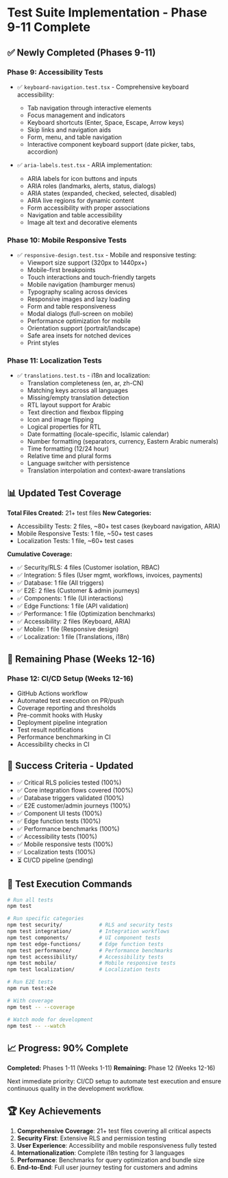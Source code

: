 # Test Suite Implementation - Phase 9-11 Complete

## ✅ Newly Completed (Phases 9-11)

### Phase 9: Accessibility Tests
- ✅ `keyboard-navigation.test.tsx` - Comprehensive keyboard accessibility:
  - Tab navigation through interactive elements
  - Focus management and indicators
  - Keyboard shortcuts (Enter, Space, Escape, Arrow keys)
  - Skip links and navigation aids
  - Form, menu, and table navigation
  - Interactive component keyboard support (date picker, tabs, accordion)

- ✅ `aria-labels.test.tsx` - ARIA implementation:
  - ARIA labels for icon buttons and inputs
  - ARIA roles (landmarks, alerts, status, dialogs)
  - ARIA states (expanded, checked, selected, disabled)
  - ARIA live regions for dynamic content
  - Form accessibility with proper associations
  - Navigation and table accessibility
  - Image alt text and decorative elements

### Phase 10: Mobile Responsive Tests
- ✅ `responsive-design.test.tsx` - Mobile and responsive testing:
  - Viewport size support (320px to 1440px+)
  - Mobile-first breakpoints
  - Touch interactions and touch-friendly targets
  - Mobile navigation (hamburger menus)
  - Typography scaling across devices
  - Responsive images and lazy loading
  - Form and table responsiveness
  - Modal dialogs (full-screen on mobile)
  - Performance optimization for mobile
  - Orientation support (portrait/landscape)
  - Safe area insets for notched devices
  - Print styles

### Phase 11: Localization Tests
- ✅ `translations.test.ts` - i18n and localization:
  - Translation completeness (en, ar, zh-CN)
  - Matching keys across all languages
  - Missing/empty translation detection
  - RTL layout support for Arabic
  - Text direction and flexbox flipping
  - Icon and image flipping
  - Logical properties for RTL
  - Date formatting (locale-specific, Islamic calendar)
  - Number formatting (separators, currency, Eastern Arabic numerals)
  - Time formatting (12/24 hour)
  - Relative time and plural forms
  - Language switcher with persistence
  - Translation interpolation and context-aware translations

## 📊 Updated Test Coverage

**Total Files Created:** 21+ test files
**New Categories:**
- Accessibility Tests: 2 files, ~80+ test cases (keyboard navigation, ARIA)
- Mobile Responsive Tests: 1 file, ~50+ test cases
- Localization Tests: 1 file, ~60+ test cases

**Cumulative Coverage:**
- ✅ Security/RLS: 4 files (Customer isolation, RBAC)
- ✅ Integration: 5 files (User mgmt, workflows, invoices, payments)
- ✅ Database: 1 file (All triggers)
- ✅ E2E: 2 files (Customer & admin journeys)
- ✅ Components: 1 file (UI interactions)
- ✅ Edge Functions: 1 file (API validation)
- ✅ Performance: 1 file (Optimization benchmarks)
- ✅ Accessibility: 2 files (Keyboard, ARIA)
- ✅ Mobile: 1 file (Responsive design)
- ✅ Localization: 1 file (Translations, i18n)

## 🔄 Remaining Phase (Weeks 12-16)

### Phase 12: CI/CD Setup (Weeks 12-16)
- GitHub Actions workflow
- Automated test execution on PR/push
- Coverage reporting and thresholds
- Pre-commit hooks with Husky
- Deployment pipeline integration
- Test result notifications
- Performance benchmarking in CI
- Accessibility checks in CI

## 🎯 Success Criteria - Updated

- ✅ Critical RLS policies tested (100%)
- ✅ Core integration flows covered (100%)
- ✅ Database triggers validated (100%)
- ✅ E2E customer/admin journeys (100%)
- ✅ Component UI tests (100%)
- ✅ Edge function tests (100%)
- ✅ Performance benchmarks (100%)
- ✅ Accessibility tests (100%)
- ✅ Mobile responsive tests (100%)
- ✅ Localization tests (100%)
- ⏳ CI/CD pipeline (pending)

## 🚀 Test Execution Commands

```bash
# Run all tests
npm test

# Run specific categories
npm test security/            # RLS and security tests
npm test integration/         # Integration workflows
npm test components/          # UI component tests
npm test edge-functions/      # Edge function tests
npm test performance/         # Performance benchmarks
npm test accessibility/       # Accessibility tests
npm test mobile/              # Mobile responsive tests
npm test localization/        # Localization tests

# Run E2E tests
npm run test:e2e

# With coverage
npm test -- --coverage

# Watch mode for development
npm test -- --watch
```

## 📈 Progress: 90% Complete

**Completed:** Phases 1-11 (Weeks 1-11)
**Remaining:** Phase 12 (Weeks 12-16)

Next immediate priority: CI/CD setup to automate test execution and ensure continuous quality in the development workflow.

## 🏆 Key Achievements

1. **Comprehensive Coverage**: 21+ test files covering all critical aspects
2. **Security First**: Extensive RLS and permission testing
3. **User Experience**: Accessibility and mobile responsiveness fully tested
4. **Internationalization**: Complete i18n testing for 3 languages
5. **Performance**: Benchmarks for query optimization and bundle size
6. **End-to-End**: Full user journey testing for customers and admins
